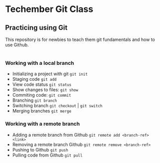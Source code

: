 # Techember Git Class

## Practicing using Git

This repository is for newbies to teach them git fundamentals and how to use Github.
<br>
<br>

### Working with a local branch

- Initializing a project with git `git init`
- Staging code `git add`
- View code status `git status`
- Show changes to files: `git show`
- Commiting code: `git commit`
- Branching `git branch`
- Switching branch `git checkout` | `git switch`
- Merging branches `git merge`

### Working with a remote branch

- Adding a remote branch from Github `git remote add <branch-ref> <link>`
- Removing a remote branch Github `git remote remove <branch-ref>`
- Pushing to Github `git push`
- Pulling code from Github `git pull`
